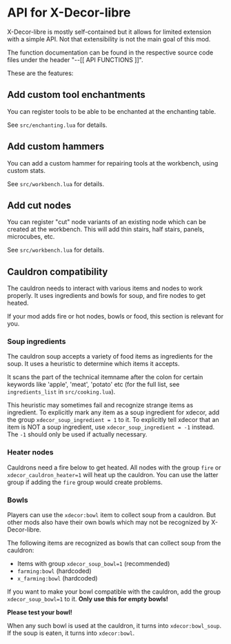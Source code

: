 # API for X-Decor-libre

X-Decor-libre is mostly self-contained but it allows for limited extension with
a simple API. Not that extensibility is not the main goal of this mod.

The function documentation can be found in the respective source code files
under the header "--[[ API FUNCTIONS ]]".

These are the features:

## Add custom tool enchantments

You can register tools to be able to be enchanted at the enchanting table.

See `src/enchanting.lua` for details.

## Add custom hammers

You can add a custom hammer for repairing tools at the workbench,
using custom stats.

See `src/workbench.lua` for details.

## Add cut nodes

You can register "cut" node variants of an existing node which can
be created at the workbench.
This will add thin stairs, half stairs, panels, microcubes, etc.

See `src/workbench.lua` for details.

## Cauldron compatibility

The cauldron needs to interact with various items and nodes to
work properly. It uses ingredients and bowls for soup, and
fire nodes to get heated.

If your mod adds fire or hot nodes, bowls or food, this section
is relevant for you.

### Soup ingredients

The cauldron soup accepts a variety of food items as ingredients for the soup.
It uses a heuristic to determine which items it accepts.

It scans the part of the technical itemname after the colon for certain keywords
like 'apple', 'meat', 'potato' etc (for the full list, see `ingredients_list`
in `src/cooking.lua`).

This heuristic may sometimes fail and recognize strange items as ingredient.
To explicitly mark any item as a soup ingredient for xdecor, add the group
`xdecor_soup_ingredient = 1` to it. To explicitly tell xdecor that an item
is NOT a soup ingredient, use `xdecor_soup_ingredient = -1` instead.
The `-1` should only be used if actually necessary.

### Heater nodes

Cauldrons need a fire below to get heated. All nodes with the group `fire`
or `xdecor_cauldron_heater=1` will heat up the cauldron. You can use the latter
group if adding the `fire` group would create problems.

### Bowls

Players can use the `xdecor:bowl` item to collect soup from a cauldron.
But other mods also have their own bowls which may not be recognized by
X-Decor-libre.

The following items are recognized as bowls that can collect soup from
the cauldron:

* Items with group `xdecor_soup_bowl=1` (recommended)
* `farming:bowl` (hardcoded)
* `x_farming:bowl` (hardcoded)

If you want to make your bowl compatible with the cauldron, add the group
`xdecor_soup_bowl=1` to it. **Only use this for empty bowls!**

**Please test your bowl!**

When any such bowl is used at the cauldron, it turns into `xdecor:bowl_soup`.
If the soup is eaten, it turns into `xdecor:bowl`.
